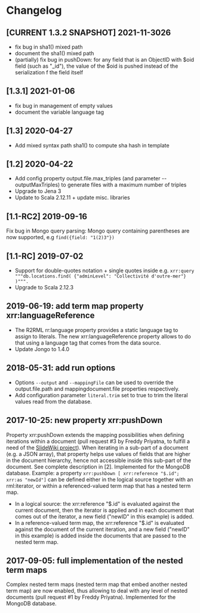 # Changelog

## [CURRENT 1.3.2 SNAPSHOT] 2021-11-3026
- fix bug in sha1() mixed path
- document the sha1() mixed path
- (partially) fix bug in pushDown: for any field that is an ObjectID with $oid field (such as "_id"), the value of the $oid is pushed instead of the serialization f the field itself

## [1.3.1] 2021-01-06
- fix bug in management of empty values
- document the variable language tag

## [1.3] 2020-04-27
- Add mixed syntax path sha1() to compute sha hash in template

## [1.2] 2020-04-22
- Add config property output.file.max_triples (and parameter --outputMaxTriples) to generate files with a maximum number of triples
- Upgrade to Jena 3
- Update to Scala 2.12.11 + update misc. libraries

## [1.1-RC2] 2019-09-16
Fix bug in Mongo query parsing: Mongo query containing parentheses are now supported, e.g ```find({field: "1(2)3"})```

## [1.1-RC] 2019-07-02
- Support for double-quotes notation + single quotes inside e.g.
```xrr:query """db.locations.find( {"adminLevel": "Collectivité d'outre-mer"} )""".```
 - Upgrade to Scala 2.12.3
 
## 2019-06-19: add term map property xrr:languageReference
- The R2RML rr:language property provides a static language tag to assign to literals. The new xrr:languageReference property allows to do that using a language tag that comes from the data source.
- Update Jongo to 1.4.0
 
## 2018-05-31: add run options
- Options `--output` and `--mappingFile` can be used to override the output.file.path and mappingdocument.file properties respectively.
- Add configuration parameter `literal.trim` set to true to trim the literal values read from the database.

## 2017-10-25: new property xrr:pushDown 
Property xrr:pushDown extends the mapping possibilities when defining iterations within a document (pull request #3 by Freddy Priyatna, to fulfill a need of the [SlideWiki project](https://slidewiki.eu/)). 
When iterating in a sub-part of a document (e.g. a JSON array), that property helps use values of fields that are higher in the document hierarchy, hence not accessible inside this sub-part of the document. See complete description in [2]. Implemented for the MongoDB database.
Example: a property ```xrr:pushDown [ xrr:reference "$.id"; xrr:as "newId"]``` can be defined either in the logical source together with an  rml:iterator, or within a referenced-valued term map that has a nested term map.
  - In a logical source: the xrr:reference "$.id" is evaluated against the current document, then the iterator is applied and in each document that comes out of the iterator, a new field ("newID" in this example) is added.
  - In a reference-valued term map, the xrr:reference "$.id" is evaluated against the document of the current iteration, and a new field ("newID" in this example) is added inside the documents that are passed to the nested term map.

## 2017-09-05: full implementation of the nested term maps
Complex nested term maps (nested term map that embed another nested term map) are now enabled, thus allowing to deal with any level of nested documents (pull request #1 by Freddy Priyatna). Implemented for the MongoDB database.
